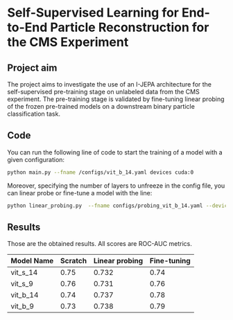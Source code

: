 # Self-Supervised Learning for End-to-End Particle Reconstruction for the CMS Experiment


## Project aim
The project aims to investigate the use of an I-JEPA architecture for the self-supervised pre-training stage on unlabeled data from the CMS experiment. The pre-training stage is validated by fine-tuning linear probing of the frozen pre-trained models on a downstream binary particle classification task.


## Code
You can run the following line of code to start the training of a model with a given configuration:
```bash
python main.py --fname /configs/vit_b_14.yaml devices cuda:0
```
Moreover, specifying the number of layers to unfreeze in the config file, you can linear probe or fine-tune a model with the line:
```bash
python linear_probing.py  --fname configs/probing_vit_b_14.yaml --devices cuda:0
```


## Results
Those are the obtained results. All scores are ROC-AUC metrics.

| Model Name      |  Scratch        | Linear probing | Fine-tuning        |
| --------------- | --------------- | -------------- | ------------------ |
| vit_s_14        | 0.75            | 0.732          | 0.74               |
| vit_s_9         | 0.76            | 0.731          | 0.76               |
| vit_b_14        | 0.74            | 0.737          | 0.78               |
| vit_b_9         | 0.73            | 0.738          | 0.79               |


